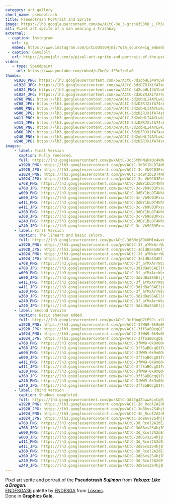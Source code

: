 ```yaml
---
category: art_gallery
short_name: pseudotrash
title: Pseudotrash Portrait and Sprite
image: https://lh3.googleusercontent.com/pw/ACtC-3e_3-grzhH3S3hD_L_Fh5qFJCBtk6ooV5oGihmRPSNYgQPDgl-bgDx5lyZS4GDTMjY-jjIflBmSM808nV4VmVGlv1lNq7YY6ZmmCPeHVwAGSwbuwMh87IrjV4gvrH6F0MVnIsWzYXKAe3fdlgSOEzII=w1200-h630-no?authuser=0
alt: Pixel art sprite of a man wearing a trashbag
external:
 - caption: Instagram
   url: ig
   embed: https://www.instagram.com/p/CLOUXsQHjmi/?utm_source=ig_embed&amp;utm_campaign=loading
 - caption: GameJolt
   url: https://gamejolt.com/p/pixel-art-sprite-and-portrait-of-the-pseudotrash-sujimon-from-yak-hgkvcpma
video:
   - type: Speedpaint
     url: https://www.youtube.com/embed/u7keQz-JFRc?rel=0
thumbs:
    w1920_PNG: https://lh3.googleusercontent.com/pw/ACtC-3d2obHLI4AYLwkZI_Gi3_D0GDvi6zt1wJEcJFetm2p7DHXuff1D2XkKRzBpTIrNEm8Hu-Om69CQ2ljXYgp4Kc9GpC2am99D1wtk1VvKGgdFnKF6WLbRMDUER_DMlW1OS7qJSlXFXQJ5LNOedW9lzvQB=w355
    w1920_JPG: https://lh3.googleusercontent.com/pw/ACtC-3dzDZRJXifA74s6R5xWYiGMoSx6rE-mwPhuCDdrZHFqXTiWFgqeOXqKn7Yf5kBvzbhlFq0NQ4rRYeE_HO_Ah0JZp6kG_tnlyTnVy_z6nVdFztl-bXQ68ePr_ZWZdcGYB390yapVN0VuHxR-oj3vN0Ui=w355
    w1024_PNG: https://lh3.googleusercontent.com/pw/ACtC-3d2obHLI4AYLwkZI_Gi3_D0GDvi6zt1wJEcJFetm2p7DHXuff1D2XkKRzBpTIrNEm8Hu-Om69CQ2ljXYgp4Kc9GpC2am99D1wtk1VvKGgdFnKF6WLbRMDUER_DMlW1OS7qJSlXFXQJ5LNOedW9lzvQB=w284
    w1024_JPG: https://lh3.googleusercontent.com/pw/ACtC-3dzDZRJXifA74s6R5xWYiGMoSx6rE-mwPhuCDdrZHFqXTiWFgqeOXqKn7Yf5kBvzbhlFq0NQ4rRYeE_HO_Ah0JZp6kG_tnlyTnVy_z6nVdFztl-bXQ68ePr_ZWZdcGYB390yapVN0VuHxR-oj3vN0Ui=w284
    w768_PNG: https://lh3.googleusercontent.com/pw/ACtC-3d2obHLI4AYLwkZI_Gi3_D0GDvi6zt1wJEcJFetm2p7DHXuff1D2XkKRzBpTIrNEm8Hu-Om69CQ2ljXYgp4Kc9GpC2am99D1wtk1VvKGgdFnKF6WLbRMDUER_DMlW1OS7qJSlXFXQJ5LNOedW9lzvQB=w213
    w768_JPG: https://lh3.googleusercontent.com/pw/ACtC-3dzDZRJXifA74s6R5xWYiGMoSx6rE-mwPhuCDdrZHFqXTiWFgqeOXqKn7Yf5kBvzbhlFq0NQ4rRYeE_HO_Ah0JZp6kG_tnlyTnVy_z6nVdFztl-bXQ68ePr_ZWZdcGYB390yapVN0VuHxR-oj3vN0Ui=w213
    w600_PNG: https://lh3.googleusercontent.com/pw/ACtC-3d2obHLI4AYLwkZI_Gi3_D0GDvi6zt1wJEcJFetm2p7DHXuff1D2XkKRzBpTIrNEm8Hu-Om69CQ2ljXYgp4Kc9GpC2am99D1wtk1VvKGgdFnKF6WLbRMDUER_DMlW1OS7qJSlXFXQJ5LNOedW9lzvQB=w166
    w600_JPG: https://lh3.googleusercontent.com/pw/ACtC-3dzDZRJXifA74s6R5xWYiGMoSx6rE-mwPhuCDdrZHFqXTiWFgqeOXqKn7Yf5kBvzbhlFq0NQ4rRYeE_HO_Ah0JZp6kG_tnlyTnVy_z6nVdFztl-bXQ68ePr_ZWZdcGYB390yapVN0VuHxR-oj3vN0Ui=w166
    w411_PNG: https://lh3.googleusercontent.com/pw/ACtC-3d2obHLI4AYLwkZI_Gi3_D0GDvi6zt1wJEcJFetm2p7DHXuff1D2XkKRzBpTIrNEm8Hu-Om69CQ2ljXYgp4Kc9GpC2am99D1wtk1VvKGgdFnKF6WLbRMDUER_DMlW1OS7qJSlXFXQJ5LNOedW9lzvQB=w114
    w411_JPG: https://lh3.googleusercontent.com/pw/ACtC-3dzDZRJXifA74s6R5xWYiGMoSx6rE-mwPhuCDdrZHFqXTiWFgqeOXqKn7Yf5kBvzbhlFq0NQ4rRYeE_HO_Ah0JZp6kG_tnlyTnVy_z6nVdFztl-bXQ68ePr_ZWZdcGYB390yapVN0VuHxR-oj3vN0Ui=w114
    w360_PNG: https://lh3.googleusercontent.com/pw/ACtC-3d2obHLI4AYLwkZI_Gi3_D0GDvi6zt1wJEcJFetm2p7DHXuff1D2XkKRzBpTIrNEm8Hu-Om69CQ2ljXYgp4Kc9GpC2am99D1wtk1VvKGgdFnKF6WLbRMDUER_DMlW1OS7qJSlXFXQJ5LNOedW9lzvQB=w100
    w360_JPG: https://lh3.googleusercontent.com/pw/ACtC-3dzDZRJXifA74s6R5xWYiGMoSx6rE-mwPhuCDdrZHFqXTiWFgqeOXqKn7Yf5kBvzbhlFq0NQ4rRYeE_HO_Ah0JZp6kG_tnlyTnVy_z6nVdFztl-bXQ68ePr_ZWZdcGYB390yapVN0VuHxR-oj3vN0Ui=w100
    w240_PNG: https://lh3.googleusercontent.com/pw/ACtC-3d2obHLI4AYLwkZI_Gi3_D0GDvi6zt1wJEcJFetm2p7DHXuff1D2XkKRzBpTIrNEm8Hu-Om69CQ2ljXYgp4Kc9GpC2am99D1wtk1VvKGgdFnKF6WLbRMDUER_DMlW1OS7qJSlXFXQJ5LNOedW9lzvQB=w66
    w240_JPG: https://lh3.googleusercontent.com/pw/ACtC-3dzDZRJXifA74s6R5xWYiGMoSx6rE-mwPhuCDdrZHFqXTiWFgqeOXqKn7Yf5kBvzbhlFq0NQ4rRYeE_HO_Ah0JZp6kG_tnlyTnVy_z6nVdFztl-bXQ68ePr_ZWZdcGYB390yapVN0VuHxR-oj3vN0Ui=w66
images:
    - label: Final Version
      caption: Fully rendered.
      full: https://lh3.googleusercontent.com/pw/ACtC-3c35thPNukX0c4kMWiOt-nZuLH3Vx7orPUyCV3cM8OxbyvduEzfa9iwU-nZGo9CDzC3OH7jpAc-erb-Nz4qBZROw3OpJd2w9QeTRJiIr8OzRhrnqf0jIOhmrcAq3lSvQGRCTtIiC40PtJczVp-JEVj-=w1080
      w1920_PNG: https://lh3.googleusercontent.com/pw/ACtC-3dBY1bLDT4Nh0ywCvQgByD9eGAobHhMPvGntkpBnJryKTMNxNZlxRDiYrfovsnRJ6RCi2A2Z6qtNi6PkA1SPWuXHsfhLxjkOpxpmSeHDqj-KTgtbgTJ8_zOgH_ukxOprZmMCRjAlwNagnzWm7pszWxE=w850
      w1920_JPG: https://lh3.googleusercontent.com/pw/ACtC-3c-Vb9C03Pxswy6nr4v74e9MHPRluv1jFvqo9BSiyo4sBJPLUvzFM8IdvBWO8V_YONOSECsSYWGJkovYRi6l_e_OzpG0-z3Jm5zT_jGlA_Ugf-fTRmTtPLjpZe3YobrbgavCoh6i3_fNnR8wPx4bMK0=w850
      w1024_PNG: https://lh3.googleusercontent.com/pw/ACtC-3dBY1bLDT4Nh0ywCvQgByD9eGAobHhMPvGntkpBnJryKTMNxNZlxRDiYrfovsnRJ6RCi2A2Z6qtNi6PkA1SPWuXHsfhLxjkOpxpmSeHDqj-KTgtbgTJ8_zOgH_ukxOprZmMCRjAlwNagnzWm7pszWxE=w711
      w1024_JPG: https://lh3.googleusercontent.com/pw/ACtC-3c-Vb9C03Pxswy6nr4v74e9MHPRluv1jFvqo9BSiyo4sBJPLUvzFM8IdvBWO8V_YONOSECsSYWGJkovYRi6l_e_OzpG0-z3Jm5zT_jGlA_Ugf-fTRmTtPLjpZe3YobrbgavCoh6i3_fNnR8wPx4bMK0=w711
      w768_PNG: https://lh3.googleusercontent.com/pw/ACtC-3dBY1bLDT4Nh0ywCvQgByD9eGAobHhMPvGntkpBnJryKTMNxNZlxRDiYrfovsnRJ6RCi2A2Z6qtNi6PkA1SPWuXHsfhLxjkOpxpmSeHDqj-KTgtbgTJ8_zOgH_ukxOprZmMCRjAlwNagnzWm7pszWxE=w533
      w768_JPG: https://lh3.googleusercontent.com/pw/ACtC-3c-Vb9C03Pxswy6nr4v74e9MHPRluv1jFvqo9BSiyo4sBJPLUvzFM8IdvBWO8V_YONOSECsSYWGJkovYRi6l_e_OzpG0-z3Jm5zT_jGlA_Ugf-fTRmTtPLjpZe3YobrbgavCoh6i3_fNnR8wPx4bMK0=w533
      w600_PNG: https://lh3.googleusercontent.com/pw/ACtC-3dBY1bLDT4Nh0ywCvQgByD9eGAobHhMPvGntkpBnJryKTMNxNZlxRDiYrfovsnRJ6RCi2A2Z6qtNi6PkA1SPWuXHsfhLxjkOpxpmSeHDqj-KTgtbgTJ8_zOgH_ukxOprZmMCRjAlwNagnzWm7pszWxE=w416
      w600_JPG: https://lh3.googleusercontent.com/pw/ACtC-3c-Vb9C03Pxswy6nr4v74e9MHPRluv1jFvqo9BSiyo4sBJPLUvzFM8IdvBWO8V_YONOSECsSYWGJkovYRi6l_e_OzpG0-z3Jm5zT_jGlA_Ugf-fTRmTtPLjpZe3YobrbgavCoh6i3_fNnR8wPx4bMK0=w416
      w411_PNG: https://lh3.googleusercontent.com/pw/ACtC-3dBY1bLDT4Nh0ywCvQgByD9eGAobHhMPvGntkpBnJryKTMNxNZlxRDiYrfovsnRJ6RCi2A2Z6qtNi6PkA1SPWuXHsfhLxjkOpxpmSeHDqj-KTgtbgTJ8_zOgH_ukxOprZmMCRjAlwNagnzWm7pszWxE=w285
      w411_JPG: https://lh3.googleusercontent.com/pw/ACtC-3c-Vb9C03Pxswy6nr4v74e9MHPRluv1jFvqo9BSiyo4sBJPLUvzFM8IdvBWO8V_YONOSECsSYWGJkovYRi6l_e_OzpG0-z3Jm5zT_jGlA_Ugf-fTRmTtPLjpZe3YobrbgavCoh6i3_fNnR8wPx4bMK0=w285
      w360_PNG: https://lh3.googleusercontent.com/pw/ACtC-3dBY1bLDT4Nh0ywCvQgByD9eGAobHhMPvGntkpBnJryKTMNxNZlxRDiYrfovsnRJ6RCi2A2Z6qtNi6PkA1SPWuXHsfhLxjkOpxpmSeHDqj-KTgtbgTJ8_zOgH_ukxOprZmMCRjAlwNagnzWm7pszWxE=w250
      w360_JPG: https://lh3.googleusercontent.com/pw/ACtC-3c-Vb9C03Pxswy6nr4v74e9MHPRluv1jFvqo9BSiyo4sBJPLUvzFM8IdvBWO8V_YONOSECsSYWGJkovYRi6l_e_OzpG0-z3Jm5zT_jGlA_Ugf-fTRmTtPLjpZe3YobrbgavCoh6i3_fNnR8wPx4bMK0=w250
      w240_PNG: https://lh3.googleusercontent.com/pw/ACtC-3dBY1bLDT4Nh0ywCvQgByD9eGAobHhMPvGntkpBnJryKTMNxNZlxRDiYrfovsnRJ6RCi2A2Z6qtNi6PkA1SPWuXHsfhLxjkOpxpmSeHDqj-KTgtbgTJ8_zOgH_ukxOprZmMCRjAlwNagnzWm7pszWxE=w166
      w240_JPG: https://lh3.googleusercontent.com/pw/ACtC-3c-Vb9C03Pxswy6nr4v74e9MHPRluv1jFvqo9BSiyo4sBJPLUvzFM8IdvBWO8V_YONOSECsSYWGJkovYRi6l_e_OzpG0-z3Jm5zT_jGlA_Ugf-fTRmTtPLjpZe3YobrbgavCoh6i3_fNnR8wPx4bMK0=w166
    - label: FIrst Version
      caption: The lineart and basic colors.
      full: https://lh3.googleusercontent.com/pw/ACtC-3dSMvj89kOMIm4wxOGuhkMUyQiEUej7Uj0zGTCNa9TpAcoGI7TCALd5w0JyFanU8T-xBkS_WGXtBFKdnjtrtO8-pbTSOcWRd3YzshHlHRW8-BmHbJVt-v9q8l-rUcBdHWptSiPaDgSOldBtBVJGm5C3=w1080
      w1920_PNG: https://lh3.googleusercontent.com/pw/ACtC-3f_aYMxArrWzg6P0SJYIXIx2Crf84ip5KWkrKifHGyCQuTh_TgUIMROE7IkWRpf5qE2-4PgxRtYNQ3CtkNi7ule3oxv3Q0QiqhAzB8-g2ZvYiQRQOjw9ALVOU_yUIhpzlcDWegkr0byiA7ChIl0-cNt=w850
      w1920_JPG: https://lh3.googleusercontent.com/pw/ACtC-3didBaSSAEljG8WvrMp6GOXIIHFynIjamvUQ4gyeREDwxjEUPDcmV8aNFAR-fjKYNpc-SqjrUmeTW9BB2yQYrmuUQb86UugkwHnQAwjciVJKQlJ36mgkyZ54f9HD1oSUXgckIZn55oVKPlKjtEA4Q2C=w850
      w1024_PNG: https://lh3.googleusercontent.com/pw/ACtC-3f_aYMxArrWzg6P0SJYIXIx2Crf84ip5KWkrKifHGyCQuTh_TgUIMROE7IkWRpf5qE2-4PgxRtYNQ3CtkNi7ule3oxv3Q0QiqhAzB8-g2ZvYiQRQOjw9ALVOU_yUIhpzlcDWegkr0byiA7ChIl0-cNt=w711
      w1024_JPG: https://lh3.googleusercontent.com/pw/ACtC-3didBaSSAEljG8WvrMp6GOXIIHFynIjamvUQ4gyeREDwxjEUPDcmV8aNFAR-fjKYNpc-SqjrUmeTW9BB2yQYrmuUQb86UugkwHnQAwjciVJKQlJ36mgkyZ54f9HD1oSUXgckIZn55oVKPlKjtEA4Q2C=w711
      w768_PNG: https://lh3.googleusercontent.com/pw/ACtC-3f_aYMxArrWzg6P0SJYIXIx2Crf84ip5KWkrKifHGyCQuTh_TgUIMROE7IkWRpf5qE2-4PgxRtYNQ3CtkNi7ule3oxv3Q0QiqhAzB8-g2ZvYiQRQOjw9ALVOU_yUIhpzlcDWegkr0byiA7ChIl0-cNt=w533
      w768_JPG: https://lh3.googleusercontent.com/pw/ACtC-3didBaSSAEljG8WvrMp6GOXIIHFynIjamvUQ4gyeREDwxjEUPDcmV8aNFAR-fjKYNpc-SqjrUmeTW9BB2yQYrmuUQb86UugkwHnQAwjciVJKQlJ36mgkyZ54f9HD1oSUXgckIZn55oVKPlKjtEA4Q2C=w533
      w600_PNG: https://lh3.googleusercontent.com/pw/ACtC-3f_aYMxArrWzg6P0SJYIXIx2Crf84ip5KWkrKifHGyCQuTh_TgUIMROE7IkWRpf5qE2-4PgxRtYNQ3CtkNi7ule3oxv3Q0QiqhAzB8-g2ZvYiQRQOjw9ALVOU_yUIhpzlcDWegkr0byiA7ChIl0-cNt=w416
      w600_JPG: https://lh3.googleusercontent.com/pw/ACtC-3didBaSSAEljG8WvrMp6GOXIIHFynIjamvUQ4gyeREDwxjEUPDcmV8aNFAR-fjKYNpc-SqjrUmeTW9BB2yQYrmuUQb86UugkwHnQAwjciVJKQlJ36mgkyZ54f9HD1oSUXgckIZn55oVKPlKjtEA4Q2C=w416
      w411_PNG: https://lh3.googleusercontent.com/pw/ACtC-3f_aYMxArrWzg6P0SJYIXIx2Crf84ip5KWkrKifHGyCQuTh_TgUIMROE7IkWRpf5qE2-4PgxRtYNQ3CtkNi7ule3oxv3Q0QiqhAzB8-g2ZvYiQRQOjw9ALVOU_yUIhpzlcDWegkr0byiA7ChIl0-cNt=w285
      w411_JPG: https://lh3.googleusercontent.com/pw/ACtC-3didBaSSAEljG8WvrMp6GOXIIHFynIjamvUQ4gyeREDwxjEUPDcmV8aNFAR-fjKYNpc-SqjrUmeTW9BB2yQYrmuUQb86UugkwHnQAwjciVJKQlJ36mgkyZ54f9HD1oSUXgckIZn55oVKPlKjtEA4Q2C=w285
      w360_PNG: https://lh3.googleusercontent.com/pw/ACtC-3f_aYMxArrWzg6P0SJYIXIx2Crf84ip5KWkrKifHGyCQuTh_TgUIMROE7IkWRpf5qE2-4PgxRtYNQ3CtkNi7ule3oxv3Q0QiqhAzB8-g2ZvYiQRQOjw9ALVOU_yUIhpzlcDWegkr0byiA7ChIl0-cNt=w250
      w360_JPG: https://lh3.googleusercontent.com/pw/ACtC-3didBaSSAEljG8WvrMp6GOXIIHFynIjamvUQ4gyeREDwxjEUPDcmV8aNFAR-fjKYNpc-SqjrUmeTW9BB2yQYrmuUQb86UugkwHnQAwjciVJKQlJ36mgkyZ54f9HD1oSUXgckIZn55oVKPlKjtEA4Q2C=w250
      w240_PNG: https://lh3.googleusercontent.com/pw/ACtC-3f_aYMxArrWzg6P0SJYIXIx2Crf84ip5KWkrKifHGyCQuTh_TgUIMROE7IkWRpf5qE2-4PgxRtYNQ3CtkNi7ule3oxv3Q0QiqhAzB8-g2ZvYiQRQOjw9ALVOU_yUIhpzlcDWegkr0byiA7ChIl0-cNt=w166
      w240_JPG: https://lh3.googleusercontent.com/pw/ACtC-3didBaSSAEljG8WvrMp6GOXIIHFynIjamvUQ4gyeREDwxjEUPDcmV8aNFAR-fjKYNpc-SqjrUmeTW9BB2yQYrmuUQb86UugkwHnQAwjciVJKQlJ36mgkyZ54f9HD1oSUXgckIZn55oVKPlKjtEA4Q2C=w166
    - label: Second Version
      caption: Basic shadows added.
      full: https://lh3.googleusercontent.com/pw/ACtC-3cfQogQ7tP9Ji-xCCqDrIF5JG_-vUWd4Q3_zut7ybZWwvHRhV1OqvG29y3oqpz7c940-SUkyRjUNcJ5GxU7oYoqmTU0L-vMbEqiWVeDp23wfCQNXq2BRg4mlZA9aIZHgWGXoF0vVPb81BCpgZVvrwFV=w1080
      w1920_PNG: https://lh3.googleusercontent.com/pw/ACtC-3fWW9-0k9m0O4smj0YV4V11BAjnTTKrcJz0Lzqx4ey6IsQCmfSj3LvyDJ98onnTwNFlV0mTFc8OjC5-RX3f5LX0i-eeSyWvF4wUjZOAKOuDRwsDW9Tze24IWEh2pzRefRn242yajeJQEb8v2kX02Y4P=w850
      w1920_JPG: https://lh3.googleusercontent.com/pw/ACtC-3ffSaBQcgQ1To_MLy1C-8k9rYJOBLk2WeTcU9cNT6wLPXlH8pICmvAgJTs8BJ2i53BiLVYJa8FmVJ_Q00eFUAxNA3GsqhnJpBPUayoCOCMoATUMk1c6LH5PRn5tYaaRHTZVDtp1IoWOG95rfPiF-37L=w850
      w1024_PNG: https://lh3.googleusercontent.com/pw/ACtC-3fWW9-0k9m0O4smj0YV4V11BAjnTTKrcJz0Lzqx4ey6IsQCmfSj3LvyDJ98onnTwNFlV0mTFc8OjC5-RX3f5LX0i-eeSyWvF4wUjZOAKOuDRwsDW9Tze24IWEh2pzRefRn242yajeJQEb8v2kX02Y4P=w711
      w1024_JPG: https://lh3.googleusercontent.com/pw/ACtC-3ffSaBQcgQ1To_MLy1C-8k9rYJOBLk2WeTcU9cNT6wLPXlH8pICmvAgJTs8BJ2i53BiLVYJa8FmVJ_Q00eFUAxNA3GsqhnJpBPUayoCOCMoATUMk1c6LH5PRn5tYaaRHTZVDtp1IoWOG95rfPiF-37L=w711
      w768_PNG: https://lh3.googleusercontent.com/pw/ACtC-3fWW9-0k9m0O4smj0YV4V11BAjnTTKrcJz0Lzqx4ey6IsQCmfSj3LvyDJ98onnTwNFlV0mTFc8OjC5-RX3f5LX0i-eeSyWvF4wUjZOAKOuDRwsDW9Tze24IWEh2pzRefRn242yajeJQEb8v2kX02Y4P=w533
      w768_JPG: https://lh3.googleusercontent.com/pw/ACtC-3ffSaBQcgQ1To_MLy1C-8k9rYJOBLk2WeTcU9cNT6wLPXlH8pICmvAgJTs8BJ2i53BiLVYJa8FmVJ_Q00eFUAxNA3GsqhnJpBPUayoCOCMoATUMk1c6LH5PRn5tYaaRHTZVDtp1IoWOG95rfPiF-37L=w533
      w600_PNG: https://lh3.googleusercontent.com/pw/ACtC-3fWW9-0k9m0O4smj0YV4V11BAjnTTKrcJz0Lzqx4ey6IsQCmfSj3LvyDJ98onnTwNFlV0mTFc8OjC5-RX3f5LX0i-eeSyWvF4wUjZOAKOuDRwsDW9Tze24IWEh2pzRefRn242yajeJQEb8v2kX02Y4P=w416
      w600_JPG: https://lh3.googleusercontent.com/pw/ACtC-3ffSaBQcgQ1To_MLy1C-8k9rYJOBLk2WeTcU9cNT6wLPXlH8pICmvAgJTs8BJ2i53BiLVYJa8FmVJ_Q00eFUAxNA3GsqhnJpBPUayoCOCMoATUMk1c6LH5PRn5tYaaRHTZVDtp1IoWOG95rfPiF-37L=w416
      w411_PNG: https://lh3.googleusercontent.com/pw/ACtC-3fWW9-0k9m0O4smj0YV4V11BAjnTTKrcJz0Lzqx4ey6IsQCmfSj3LvyDJ98onnTwNFlV0mTFc8OjC5-RX3f5LX0i-eeSyWvF4wUjZOAKOuDRwsDW9Tze24IWEh2pzRefRn242yajeJQEb8v2kX02Y4P=w285
      w411_JPG: https://lh3.googleusercontent.com/pw/ACtC-3ffSaBQcgQ1To_MLy1C-8k9rYJOBLk2WeTcU9cNT6wLPXlH8pICmvAgJTs8BJ2i53BiLVYJa8FmVJ_Q00eFUAxNA3GsqhnJpBPUayoCOCMoATUMk1c6LH5PRn5tYaaRHTZVDtp1IoWOG95rfPiF-37L=w285
      w360_PNG: https://lh3.googleusercontent.com/pw/ACtC-3fWW9-0k9m0O4smj0YV4V11BAjnTTKrcJz0Lzqx4ey6IsQCmfSj3LvyDJ98onnTwNFlV0mTFc8OjC5-RX3f5LX0i-eeSyWvF4wUjZOAKOuDRwsDW9Tze24IWEh2pzRefRn242yajeJQEb8v2kX02Y4P=w250
      w360_JPG: https://lh3.googleusercontent.com/pw/ACtC-3ffSaBQcgQ1To_MLy1C-8k9rYJOBLk2WeTcU9cNT6wLPXlH8pICmvAgJTs8BJ2i53BiLVYJa8FmVJ_Q00eFUAxNA3GsqhnJpBPUayoCOCMoATUMk1c6LH5PRn5tYaaRHTZVDtp1IoWOG95rfPiF-37L=w250
      w240_PNG: https://lh3.googleusercontent.com/pw/ACtC-3fWW9-0k9m0O4smj0YV4V11BAjnTTKrcJz0Lzqx4ey6IsQCmfSj3LvyDJ98onnTwNFlV0mTFc8OjC5-RX3f5LX0i-eeSyWvF4wUjZOAKOuDRwsDW9Tze24IWEh2pzRefRn242yajeJQEb8v2kX02Y4P=w166
      w240_JPG: https://lh3.googleusercontent.com/pw/ACtC-3ffSaBQcgQ1To_MLy1C-8k9rYJOBLk2WeTcU9cNT6wLPXlH8pICmvAgJTs8BJ2i53BiLVYJa8FmVJ_Q00eFUAxNA3GsqhnJpBPUayoCOCMoATUMk1c6LH5PRn5tYaaRHTZVDtp1IoWOG95rfPiF-37L=w166
    - label: Third Version
      caption: Shadows completed.
      full: https://lh3.googleusercontent.com/pw/ACtC-3d4EgJZ4wwXLnCq9InzWnl7AjHg3g_BToMUY7MZwfOOqe5qaH5rpALT4cl2B84W82KBg34VPK42G390L44_hYK2ey0BxA-uQmwefxsyRo0rTQI66VVAFC7vZ5piAQyOTbnwkZw6WNSeUNQI6J-AAfsC=w1080
      w1920_PNG: https://lh3.googleusercontent.com/pw/ACtC-3d_Rcol2A2dEiubGZYD3BC2tddgNUktdZv8t0aAEXLYxkF4gHtWtqsB6oLErwTPTsrJxmAC5iAME2oqlWyENFiOdXGx_rRM-ulfsxhQtyFUaqMSOR500qClRP31Qq15JSsKw9w7RmaHaALdXGTKffU8=w850
      w1920_JPG: https://lh3.googleusercontent.com/pw/ACtC-3d86vs2S4hjBTXbJqqaYey0TFmhGGZhpQRAhqZh5h4RRu7dey8pNQZqLdTBXFs0c3KbRFBPBjqd64jAMKs2_YoTTUuT6-rfSK48yvvSAgTJ_nWAk0cCSjH4XXlqTumVG2rRkNuzubi-u-DBwt4CtS1n=w850
      w1024_PNG: https://lh3.googleusercontent.com/pw/ACtC-3d_Rcol2A2dEiubGZYD3BC2tddgNUktdZv8t0aAEXLYxkF4gHtWtqsB6oLErwTPTsrJxmAC5iAME2oqlWyENFiOdXGx_rRM-ulfsxhQtyFUaqMSOR500qClRP31Qq15JSsKw9w7RmaHaALdXGTKffU8=w711
      w1024_JPG: https://lh3.googleusercontent.com/pw/ACtC-3d86vs2S4hjBTXbJqqaYey0TFmhGGZhpQRAhqZh5h4RRu7dey8pNQZqLdTBXFs0c3KbRFBPBjqd64jAMKs2_YoTTUuT6-rfSK48yvvSAgTJ_nWAk0cCSjH4XXlqTumVG2rRkNuzubi-u-DBwt4CtS1n=w711
      w768_PNG: https://lh3.googleusercontent.com/pw/ACtC-3d_Rcol2A2dEiubGZYD3BC2tddgNUktdZv8t0aAEXLYxkF4gHtWtqsB6oLErwTPTsrJxmAC5iAME2oqlWyENFiOdXGx_rRM-ulfsxhQtyFUaqMSOR500qClRP31Qq15JSsKw9w7RmaHaALdXGTKffU8=w533
      w768_JPG: https://lh3.googleusercontent.com/pw/ACtC-3d86vs2S4hjBTXbJqqaYey0TFmhGGZhpQRAhqZh5h4RRu7dey8pNQZqLdTBXFs0c3KbRFBPBjqd64jAMKs2_YoTTUuT6-rfSK48yvvSAgTJ_nWAk0cCSjH4XXlqTumVG2rRkNuzubi-u-DBwt4CtS1n=w533
      w600_PNG: https://lh3.googleusercontent.com/pw/ACtC-3d_Rcol2A2dEiubGZYD3BC2tddgNUktdZv8t0aAEXLYxkF4gHtWtqsB6oLErwTPTsrJxmAC5iAME2oqlWyENFiOdXGx_rRM-ulfsxhQtyFUaqMSOR500qClRP31Qq15JSsKw9w7RmaHaALdXGTKffU8=w416
      w600_JPG: https://lh3.googleusercontent.com/pw/ACtC-3d86vs2S4hjBTXbJqqaYey0TFmhGGZhpQRAhqZh5h4RRu7dey8pNQZqLdTBXFs0c3KbRFBPBjqd64jAMKs2_YoTTUuT6-rfSK48yvvSAgTJ_nWAk0cCSjH4XXlqTumVG2rRkNuzubi-u-DBwt4CtS1n=w416
      w411_PNG: https://lh3.googleusercontent.com/pw/ACtC-3d_Rcol2A2dEiubGZYD3BC2tddgNUktdZv8t0aAEXLYxkF4gHtWtqsB6oLErwTPTsrJxmAC5iAME2oqlWyENFiOdXGx_rRM-ulfsxhQtyFUaqMSOR500qClRP31Qq15JSsKw9w7RmaHaALdXGTKffU8=w285
      w411_JPG: https://lh3.googleusercontent.com/pw/ACtC-3d86vs2S4hjBTXbJqqaYey0TFmhGGZhpQRAhqZh5h4RRu7dey8pNQZqLdTBXFs0c3KbRFBPBjqd64jAMKs2_YoTTUuT6-rfSK48yvvSAgTJ_nWAk0cCSjH4XXlqTumVG2rRkNuzubi-u-DBwt4CtS1n=w285
      w360_PNG: https://lh3.googleusercontent.com/pw/ACtC-3d_Rcol2A2dEiubGZYD3BC2tddgNUktdZv8t0aAEXLYxkF4gHtWtqsB6oLErwTPTsrJxmAC5iAME2oqlWyENFiOdXGx_rRM-ulfsxhQtyFUaqMSOR500qClRP31Qq15JSsKw9w7RmaHaALdXGTKffU8=w250
      w360_JPG: https://lh3.googleusercontent.com/pw/ACtC-3d86vs2S4hjBTXbJqqaYey0TFmhGGZhpQRAhqZh5h4RRu7dey8pNQZqLdTBXFs0c3KbRFBPBjqd64jAMKs2_YoTTUuT6-rfSK48yvvSAgTJ_nWAk0cCSjH4XXlqTumVG2rRkNuzubi-u-DBwt4CtS1n=w250
      w240_PNG: https://lh3.googleusercontent.com/pw/ACtC-3d_Rcol2A2dEiubGZYD3BC2tddgNUktdZv8t0aAEXLYxkF4gHtWtqsB6oLErwTPTsrJxmAC5iAME2oqlWyENFiOdXGx_rRM-ulfsxhQtyFUaqMSOR500qClRP31Qq15JSsKw9w7RmaHaALdXGTKffU8=w166
      w240_JPG: https://lh3.googleusercontent.com/pw/ACtC-3d86vs2S4hjBTXbJqqaYey0TFmhGGZhpQRAhqZh5h4RRu7dey8pNQZqLdTBXFs0c3KbRFBPBjqd64jAMKs2_YoTTUuT6-rfSK48yvvSAgTJ_nWAk0cCSjH4XXlqTumVG2rRkNuzubi-u-DBwt4CtS1n=w166
---
```


Pixel art sprite and portrait of the **Pseudotrash** ***Sujimon*** from ***Yakuza: Like a Dragon***.  
[ENDESGA36](https://lospec.com/palette-list/endesga-36) palette by [ENDESGA](https://lospec.com/endesga) from [Lospec](https://lospec.com/).  
Done in **Graphics Gale**.
